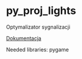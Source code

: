 # py_proj_lights
Optymalizator sygnalizacji

[Dokumentacja](https://drimtim32.github.io/lights_docs/)

Needed libraries:
pygame
